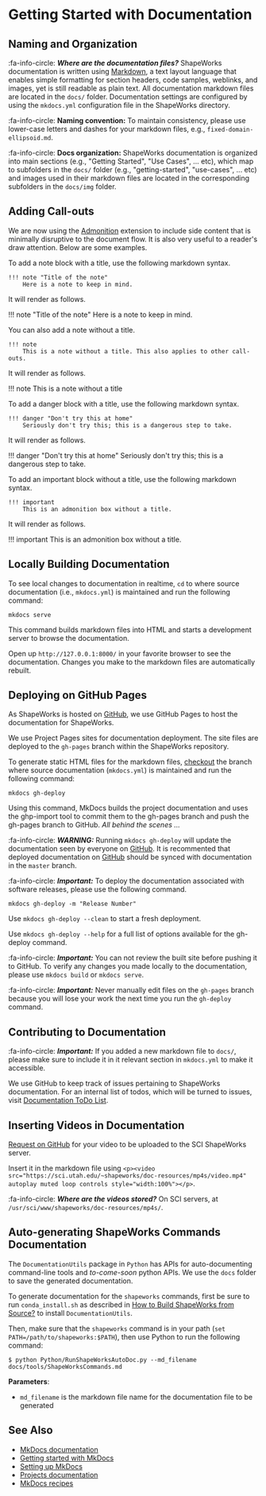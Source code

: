 # Getting Started with Documentation



## Naming and Organization

:fa-info-circle: _**Where are the documentation files?**_ ShapeWorks documentation is written using [Markdown](../dev/markdown.md#markdown-basics), a text layout language that enables simple formatting for section headers, code samples, weblinks, and images, yet is still readable as plain text. All documentation markdown files are located in the `docs/` folder. Documentation settings are configured by using the `mkdocs.yml` configuration file in the ShapeWorks directory.


:fa-info-circle: **Naming convention:** To maintain consistency, please use lower-case letters and dashes for your markdown files, e.g., `fixed-domain-ellipsoid.md`.  

:fa-info-circle: **Docs organization:** ShapeWorks documentation is organized into main sections (e.g., "Getting Started", "Use Cases", ... etc), which map to subfolders in the `docs/` folder (e.g., "getting-started", "use-cases", ... etc) and images used in their markdown files are located in the corresponding subfolders in the `docs/img` folder.

## Adding Call-outs

We are now using the [Admonition](https://python-markdown.github.io/extensions/admonition/) extension to include side content that is minimally disruptive to the document flow. It is also very useful to a reader's draw attention. Below are some examples.

To add a note block with a title, use the following markdown syntax.

```
!!! note "Title of the note"
    Here is a note to keep in mind.
```

It will render as follows.

!!! note "Title of the note"
    Here is a note to keep in mind.
    

You can also add a note without a title.

```
!!! note 
    This is a note without a title. This also applies to other call-outs.
```

It will render as follows.

!!! note 
    This is a note without a title


To add a danger block with a title, use the following markdown syntax.

```
!!! danger "Don't try this at home"
    Seriously don't try this; this is a dangerous step to take.
```

It will render as follows.

!!! danger "Don't try this at home"
    Seriously don't try this; this is a dangerous step to take.
  
  
To add an important block without a title, use the following markdown syntax.   
 
``` 
!!! important 
    This is an admonition box without a title.
```    
   
It will render as follows.
 
!!! important 
    This is an admonition box without a title.
    
## Locally Building Documentation
  
To see local changes to documentation in realtime, `cd` to where source documentation (i.e., `mkdocs.yml`) is maintained and run the following command:

```
mkdocs serve
```

This command builds markdown files into HTML and starts a development server to browse the documentation. 

Open up `http://127.0.0.1:8000/` in your favorite browser to see the documentation. Changes you make to the markdown files are automatically rebuilt.


## Deploying on GitHub Pages

As ShapeWorks is hosted on [GitHub](https://github.com/SCIInstitute/ShapeWorks), we use GitHub Pages to host the documentation for ShapeWorks. 

We use Project Pages sites for documentation deployment. The site files are deployed to the `gh-pages` branch within the ShapeWorks repository.

To generate static HTML files for the markdown files, [checkout](build.md#clone-source) the branch where source documentation (`mkdocs.yml`) is maintained and run the following command:

```
mkdocs gh-deploy
```

Using this command, MkDocs builds the project documentation and uses the ghp-import tool to commit them to the gh-pages branch and push the gh-pages branch to GitHub. *All behind the scenes ...*


:fa-info-circle: _**WARNING:**_  Running `mkdocs gh-deploy` will update the documentation seen by everyone on [GitHub](https://github.com/SCIInstitute/ShapeWorks). It is recommented that deployed documentation on [GitHub](https://github.com/SCIInstitute/ShapeWorks) should be synced with documentation in the `master` branch.

:fa-info-circle: _**Important:**_ To deploy the documentation associated with software releases, please use the following command.

```
mkdocs gh-deploy -m "Release Number"
```

Use `mkdocs gh-deploy --clean` to start a fresh deployment.   

Use `mkdocs gh-deploy --help` for a full list of options available for the gh-deploy command.

:fa-info-circle: _**Important:**_ You can not review the built site before pushing it to GitHub. To verify any changes you made locally to the documentation, please use `mkdocs build` or `mkdocs serve`.  
 
:fa-info-circle: _**Important:**_ Never manually edit files on the `gh-pages` branch because you will lose your work the next time you run the `gh-deploy` command.


## Contributing to Documentation

:fa-info-circle: _**Important:**_ If you added a new markdown file to `docs/`, please make sure to include it in it relevant section in `mkdocs.yml` to make it accessible.

We use GitHub to keep track of issues pertaining to ShapeWorks documentation. For an internal list of todos, which will be turned to issues, visit [Documentation ToDo List](../todo.md).

## Inserting Videos in Documentation

[Request on GitHub](https://github.com/SCIInstitute/ShapeWorks/issues/new) for your video to be uploaded to the SCI ShapeWorks server.

Insert it in the markdown file using `<p><video src="https://sci.utah.edu/~shapeworks/doc-resources/mp4s/video.mp4" autoplay muted loop controls style="width:100%"></p>`.

:fa-info-circle: _**Where are the videos stored?**_ On SCI servers, at `/usr/sci/www/shapeworks/doc-resources/mp4s/`.



## Auto-generating ShapeWorks Commands Documentation

The `DocumentationUtils` package in `Python` has APIs for auto-documenting command-line tools and *to-come-soon* python APIs. We use the `docs` folder to save the generated documentation.


To generate documentation for the `shapeworks` commands, first be sure to run `conda_install.sh` as described in [How to Build ShapeWorks from Source?](build.md) to install `DocumentationUtils`.


Then, make sure that the `shapeworks` command is in your path (`set PATH=/path/to/shapeworks:$PATH`), then use Python to run the following command:


```shell
$ python Python/RunShapeWorksAutoDoc.py --md_filename docs/tools/ShapeWorksCommands.md
```
    
    
**Parameters**:    

  - `md_filename` is the markdown file name for the documentation file to be generated


## See Also
- [MkDocs documentation](https://mkdocs.readthedocs.io/en/stable/)
- [Getting started with MkDocs](https://docs.readthedocs.io/en/stable/intro/getting-started-with-mkdocs.html)
- [Setting up MkDocs](https://mikedemaso.com/tech/2019-06-20-setting-up-mkdocs/)
- [Projects documentation](https://netgen.io/blog/the-most-overlooked-part-in-software-development-writing-project-documentation)
- [MkDocs recipes](https://github.com/mkdocs/mkdocs/wiki/MkDocs-Recipes)


